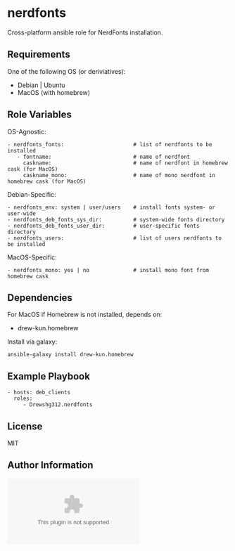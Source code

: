 nerdfonts
=========

Cross-platform ansible role for NerdFonts installation.

Requirements
------------

One of the following OS (or deriviatives):
 - Debian | Ubuntu
 - MacOS (with homebrew)

Role Variables
--------------

OS-Agnostic:

    - nerdfonts_fonts:                      # list of nerdfonts to be installed
       - fontname:                          # name of nerdfont
         caskname:                          # name of nerdfont in homebrew cask (for MacOS)
         caskname_mono:                     # name of mono nerdfont in homebrew cask (for MacOS)

Debian-Specific:

    - nerdfonts_env: system | user/users    # install fonts system- or user-wide
    - nerdfonts_deb_fonts_sys_dir:          # system-wide fonts directory
    - nerdfonts_deb_fonts_user_dir:         # user-specific fonts directory
    - nerdfonts_users:                      # list of users nerdfonts to be installed

MacOS-Specific:

    - nerdfonts_mono: yes | no              # install mono font from homebrew cask

Dependencies
------------

For MacOS if Homebrew is not installed, depends on:
 - drew-kun.homebrew

Install via galaxy:

    ansible-galaxy install drew-kun.homebrew

Example Playbook
----------------

    - hosts: deb_clients
      roles:
         - Drewshg312.nerdfonts

License
-------

MIT

Author Information
------------------

![Andrew Shagayev](drewshg@gmail.com)
